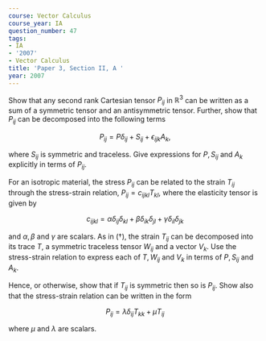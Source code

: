```yaml
---
course: Vector Calculus
course_year: IA
question_number: 47
tags:
- IA
- '2007'
- Vector Calculus
title: 'Paper 3, Section II, A '
year: 2007
---
```




Show that any second rank Cartesian tensor $P_{i j}$ in $\mathbb{R}^{3}$ can be written as a sum of a symmetric tensor and an antisymmetric tensor. Further, show that $P_{i j}$ can be decomposed into the following terms

$$
\tag{†}
P_{i j}=P \delta_{i j}+S_{i j}+\epsilon_{i j k} A_{k},
$$

where $S_{i j}$ is symmetric and traceless. Give expressions for $P, S_{i j}$ and $A_{k}$ explicitly in terms of $P_{i j}$.

For an isotropic material, the stress $P_{i j}$ can be related to the strain $T_{i j}$ through the stress-strain relation, $P_{i j}=c_{i j k l} T_{k l}$, where the elasticity tensor is given by

$$c_{i j k l}=\alpha \delta_{i j} \delta_{k l}+\beta \delta_{i k} \delta_{j l}+\gamma \delta_{i l} \delta_{j k}$$

and $\alpha, \beta$ and $\gamma$ are scalars. As in $(†)$, the strain $T_{i j}$ can be decomposed into its trace $T$, a symmetric traceless tensor $W_{i j}$ and a vector $V_{k}$. Use the stress-strain relation to express each of $T, W_{i j}$ and $V_{k}$ in terms of $P, S_{i j}$ and $A_{k}$.

Hence, or otherwise, show that if $T_{i j}$ is symmetric then so is $P_{i j}$. Show also that the stress-strain relation can be written in the form

$$P_{i j}=\lambda \delta_{i j} T_{k k}+\mu T_{i j}$$

where $\mu$ and $\lambda$ are scalars.